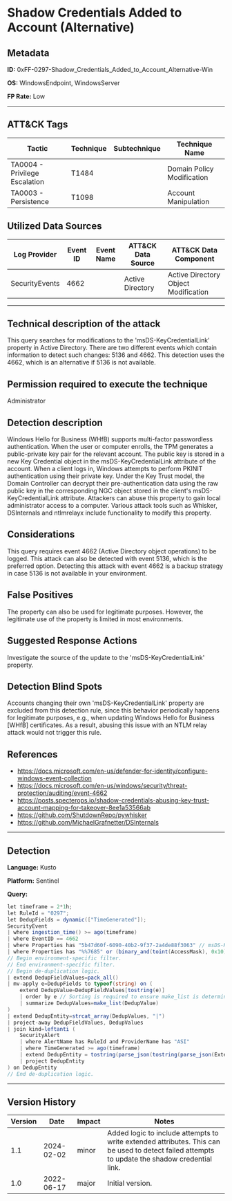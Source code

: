 # Shadow Credentials Added to Account (Alternative)

## Metadata
**ID:** 0xFF-0297-Shadow_Credentials_Added_to_Account_Alternative-Win

**OS:** WindowsEndpoint, WindowsServer

**FP Rate:** Low

---

## ATT&CK Tags

| Tactic | Technique | Subtechnique | Technique Name |
|---|---|---| --- |
| TA0004 - Privilege Escalation | T1484 |  | Domain Policy Modification|
| TA0003 - Persistence | T1098 |  | Account Manipulation|

## Utilized Data Sources

| Log Provider | Event ID | Event Name | ATT&CK Data Source | ATT&CK Data Component|
|---------|---------|----------|---------|---------|
|SecurityEvents|4662||Active Directory|Active Directory Object Modification|
---

## Technical description of the attack
This query searches for modifications to the 'msDS-KeyCredentialLink' property in Active Directory. There are two different events which contain information to detect such changes: 5136 and 4662. This detection uses the 4662, which is an alternative if 5136 is not available.


## Permission required to execute the technique
Administrator

## Detection description
Windows Hello for Business (WHfB) supports multi-factor passwordless authentication. When the user or computer enrolls, the TPM generates a public-private key pair for the relevant account. The public key is stored in a new Key Credential object in the msDS-KeyCredentialLink attribute of the account. When a client logs in, Windows attempts to perform PKINIT authentication using their private key. Under the Key Trust model, the Domain Controller can decrypt their pre-authentication data using the raw public key in the corresponding NGC object stored in the client's msDS-KeyCredentialLink attribute. Attackers can abuse this property to gain local administrator access to a computer. Various attack tools such as Whisker, DSInternals and ntlmrelayx include functionality to modify this property.


## Considerations
This query requires event 4662 (Active Directory object operations) to be logged. This attack can also be detected with event 5136, which
is the preferred option. Detecting this attack with event 4662 is a backup strategy in case 5136 is not available in your environment.


## False Positives
The property can also be used for legitimate purposes. However, the legitimate use of the property is limited in most environments.


## Suggested Response Actions
Investigate the source of the update to the 'msDS-KeyCredentialLink' property.


## Detection Blind Spots
Accounts changing their own 'msDS-KeyCredentialLink' property are excluded from this detection rule, since this behavior periodically happens for legitimate purposes, e.g., when updating Windows Hello for Business [WHfB] certificates. As a result, abusing this issue with an NTLM relay attack would not trigger this rule.


## References
* https://docs.microsoft.com/en-us/defender-for-identity/configure-windows-event-collection
* https://docs.microsoft.com/en-us/windows/security/threat-protection/auditing/event-4662
* https://posts.specterops.io/shadow-credentials-abusing-key-trust-account-mapping-for-takeover-8ee1a53566ab
* https://github.com/ShutdownRepo/pywhisker
* https://github.com/MichaelGrafnetter/DSInternals

---
## Detection

**Language:** Kusto

**Platform:** Sentinel

**Query:**
```C#
let timeframe = 2*1h;
let RuleId = "0297";
let DedupFields = dynamic(["TimeGenerated"]);
SecurityEvent
| where ingestion_time() >= ago(timeframe)
| where EventID == 4662
| where Properties has "5b47d60f-6090-40b2-9f37-2a4de88f3063" // msDS-KeyCredentialLink.
| where Properties has "%%7685" or (binary_and(toint(AccessMask), 0x10) == 0x10) // "Write Property" or "Write Extended Attributes": https://gist.github.com/brianreitz/d5b9397a2e8b3d52ceb9359897e07c3f
// Begin environment-specific filter.
// End environment-specific filter.
// Begin de-duplication logic.
| extend DedupFieldValues=pack_all()
| mv-apply e=DedupFields to typeof(string) on (
    extend DedupValue=DedupFieldValues[tostring(e)]
    | order by e // Sorting is required to ensure make_list is deterministic.
    | summarize DedupValues=make_list(DedupValue)
)
| extend DedupEntity=strcat_array(DedupValues, "|")
| project-away DedupFieldValues, DedupValues
| join kind=leftanti (
    SecurityAlert
    | where AlertName has RuleId and ProviderName has "ASI"
    | where TimeGenerated >= ago(timeframe)
    | extend DedupEntity = tostring(parse_json(tostring(parse_json(ExtendedProperties)["Custom Details"])).DedupEntity[0])
    | project DedupEntity
) on DedupEntity
// End de-duplication logic.
```

---

## Version History
| Version | Date | Impact | Notes |
|---------|------|--------|------|
| 1.1  | 2024-02-02| minor | Added logic to include attempts to write extended attributes. This can be used to detect failed attempts to update the shadow credential link. |
| 1.0  | 2022-06-17| major | Initial version. |